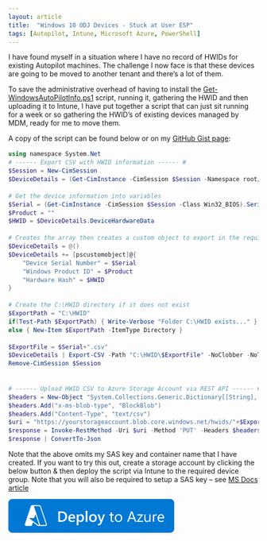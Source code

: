 ```yaml
---
layout: article
title:  "Windows 10 ODJ Devices - Stuck at User ESP"
tags: [Autopilot, Intune, Microsoft Azure, PowerShell]
---
```


I have found myself in a situation where I have no record of HWIDs for existing Autopilot machines. The challenge I now face is that these devices are going to be moved to another tenant and there’s a lot of them.

To save the administrative overhead of having to install the [Get-WindowsAutoPilotInfo.ps1](https://www.powershellgallery.com/packages/Get-WindowsAutoPilotInfo/3.5) script, running it, gathering the HWID and then uploading it to Intune, I have put together a script that can just sit running for a week or so gathering the HWID’s of existing devices managed by MDM, ready for me to move them.

A copy of the script can be found below or on my [GitHub Gist page](https://gist.github.com/tomhhealy/a6e9a087baa566486fe6c3829725dc05):


```powershell
using namespace System.Net
# ------ Export CSV with HWID information ------ #
$Session = New-CimSession
$DeviceDetails = (Get-CimInstance -CimSession $Session -Namespace root/cimv2/mdm/dmmap -Class MDM_DevDetail_Ext01 -Filter "InstanceID='Ext' AND ParentID='./DevDetail'") # Get the HWID from the local machine
 
# Get the device information into variables
$Serial = (Get-CimInstance -CimSession $Session -Class Win32_BIOS).SerialNumber
$Product = ""
$HWID = $DeviceDetails.DeviceHardwareData
 
# Creates the array then creates a custom object to export in the required format
$DeviceDetails = @()
$DeviceDetails += [pscustomobject]@{
    "Device Serial Number" = $Serial
    "Windows Product ID" = $Product
    "Hardware Hash" = $HWID
}
 
# Create the C:\HWID directory if it does not exist
$ExportPath = "C:\HWID"
if(Test-Path $ExportPath) { Write-Verbose "Folder C:\HWID exists..." }
else { New-Item $ExportPath -ItemType Directory }
 
$ExportFile = $Serial+".csv"
$DeviceDetails | Export-CSV -Path "C:\HWID\$ExportFile" -NoClobber -NoTypeInformation
Remove-CimSession $Session
 
 
# ------ Upload HWID CSV to Azure Storage Account via REST API ------ #
$headers = New-Object "System.Collections.Generic.Dictionary[[String],[String]]"
$headers.Add("x-ms-blob-type", "BlockBlob")
$headers.Add("Content-Type", "text/csv")
$uri = "https://yourstorageaccount.blob.core.windows.net/hwids/"+$ExportFile+"?sv=2020-08-04&ss=bf&srt=o&sp=wacitfx&se=2022-12-31T00:00:00Z&st=2022-05-09T18:15:35Z&spr=https&sig=kQyeTBqv3oX34J8yHdLiWuzZEoBZFV9z"
$response = Invoke-RestMethod -Uri $uri -Method 'PUT' -Headers $headers -InFile "C:\HWID\$ExportFile"
$response | ConvertTo-Json
```

Note that the above omits my SAS key and container name that I have created. If you want to try this out, create a storage account by clicking the below button & then deploy the script via Intune to the required device group. Note that you will also be required to setup a SAS key – see [MS Docs article](https://docs.microsoft.com/en-us/azure/cognitive-services/translator/document-translation/create-sas-tokens?tabs=Containers)


[![Deploy to Azure](/assets/images/Deploy-To-Azure.svg)](https://portal.azure.com/#create/Microsoft.Template/uri/https%3A%2F%2Fraw.githubusercontent.com%2FAzure%2Fazure-quickstart-templates%2Fmaster%2Fquickstarts%2Fmicrosoft.storage%2Fstorage-account-create%2Fazuredeploy.json)